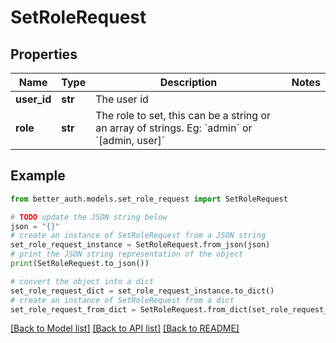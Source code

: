 # SetRoleRequest


## Properties

Name | Type | Description | Notes
------------ | ------------- | ------------- | -------------
**user_id** | **str** | The user id | 
**role** | **str** | The role to set, this can be a string or an array of strings. Eg: &#x60;admin&#x60; or &#x60;[admin, user]&#x60; | 

## Example

```python
from better_auth.models.set_role_request import SetRoleRequest

# TODO update the JSON string below
json = "{}"
# create an instance of SetRoleRequest from a JSON string
set_role_request_instance = SetRoleRequest.from_json(json)
# print the JSON string representation of the object
print(SetRoleRequest.to_json())

# convert the object into a dict
set_role_request_dict = set_role_request_instance.to_dict()
# create an instance of SetRoleRequest from a dict
set_role_request_from_dict = SetRoleRequest.from_dict(set_role_request_dict)
```
[[Back to Model list]](../README.md#documentation-for-models) [[Back to API list]](../README.md#documentation-for-api-endpoints) [[Back to README]](../README.md)


